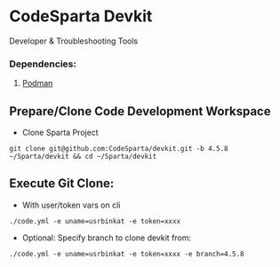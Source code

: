 # CodeSparta Devkit
Developer & Troubleshooting Tools

### Dependencies:
  1. [Podman](https://podman.io/getting-started/installation.html)

## Prepare/Clone Code Development Workspace
  - Clone Sparta Project
```
git clone git@github.com:CodeSparta/devkit.git -b 4.5.8 ~/Sparta/devkit && cd ~/Sparta/devkit
```
## Execute Git Clone:
  - With user/token vars on cli
```
./code.yml -e uname=usrbinkat -e token=xxxx
```
  - Optional: Specify branch to clone devkit from:

```
./code.yml -e uname=usrbinkat -e token=xxxx -e branch=4.5.8 
```
